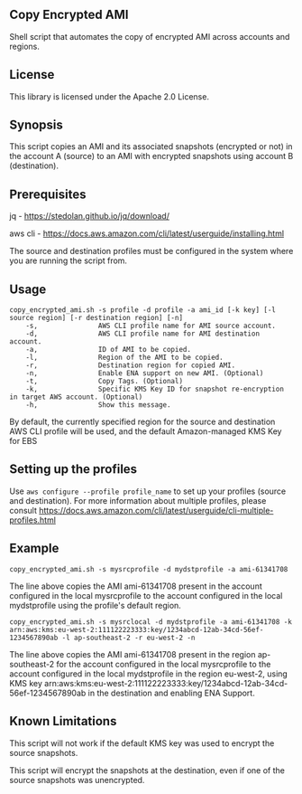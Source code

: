 ## Copy Encrypted AMI

Shell script that automates the copy of encrypted AMI across accounts and regions.

## License

This library is licensed under the Apache 2.0 License.

## Synopsis

This script copies an AMI and its associated snapshots (encrypted or not) in the account A (source) to an AMI with encrypted snapshots using account B (destination).

## Prerequisites

jq - https://stedolan.github.io/jq/download/

aws cli - https://docs.aws.amazon.com/cli/latest/userguide/installing.html


The source and destination profiles must be configured in the system where you are running the script from.


## Usage

```
copy_encrypted_ami.sh -s profile -d profile -a ami_id [-k key] [-l source region] [-r destination region] [-n]
    -s,               AWS CLI profile name for AMI source account.
    -d,               AWS CLI profile name for AMI destination account.
    -a,               ID of AMI to be copied.
    -l,               Region of the AMI to be copied.
    -r,               Destination region for copied AMI.
    -n,               Enable ENA support on new AMI. (Optional)
    -t,               Copy Tags. (Optional)
    -k,               Specific KMS Key ID for snapshot re-encryption in target AWS account. (Optional)
    -h,               Show this message.
```
By default, the currently specified region for the source and destination AWS CLI profile will be used, and the default Amazon-managed KMS Key for EBS

## Setting up the profiles

Use ```aws configure --profile profile_name``` to set up your profiles (source and destination). For more information about multiple profiles, please consult https://docs.aws.amazon.com/cli/latest/userguide/cli-multiple-profiles.html

## Example

```copy_encrypted_ami.sh -s mysrcprofile -d mydstprofile -a ami-61341708```

The line above copies the AMI ami-61341708 present in the account configured in the local mysrcprofile to the account configured in the local mydstprofile using the profile's default region.




```copy_encrypted_ami.sh -s mysrclocal -d mydstprofile -a ami-61341708 -k arn:aws:kms:eu-west-2:111122223333:key/1234abcd-12ab-34cd-56ef-1234567890ab -l ap-southeast-2 -r eu-west-2 -n```

The line above copies the AMI ami-61341708 present in the region ap-southeast-2 for the account configured in the local mysrcprofile to the account configured in the local mydstprofile in the region eu-west-2, using KMS key arn:aws:kms:eu-west-2:111122223333:key/1234abcd-12ab-34cd-56ef-1234567890ab in the destination and enabling ENA Support.

## Known Limitations

This script will not work if the default KMS key was used to encrypt the source snapshots.

This script will encrypt the snapshots at the destination, even if one of the source snapshots was unencrypted.
